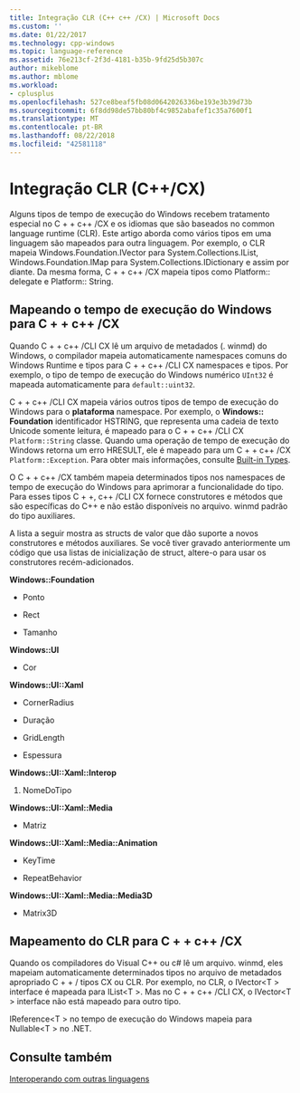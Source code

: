 ```yaml
---
title: Integração CLR (C++ c++ /CX) | Microsoft Docs
ms.custom: ''
ms.date: 01/22/2017
ms.technology: cpp-windows
ms.topic: language-reference
ms.assetid: 76e213cf-2f3d-4181-b35b-9fd25d5b307c
author: mikeblome
ms.author: mblome
ms.workload:
- cplusplus
ms.openlocfilehash: 527ce8beaf5fb08d0642026336be193e3b39d73b
ms.sourcegitcommit: 6f8dd98de57bb80bf4c9852abafef1c35a7600f1
ms.translationtype: MT
ms.contentlocale: pt-BR
ms.lasthandoff: 08/22/2018
ms.locfileid: "42581118"
---
```

# <a name="clr-integration-ccx"></a>Integração CLR (C++/CX)
Alguns tipos de tempo de execução do Windows recebem tratamento especial no C + + c++ /CX e os idiomas que são baseados no common language runtime (CLR). Este artigo aborda como vários tipos em uma linguagem são mapeados para outra linguagem. Por exemplo, o CLR mapeia Windows.Foundation.IVector para System.Collections.IList, Windows.Foundation.IMap para System.Collections.IDictionary e assim por diante. Da mesma forma, C + + c++ /CX mapeia tipos como Platform:: delegate e Platform:: String.  
  
## <a name="mapping-the-windows-runtime-to-ccx"></a>Mapeando o tempo de execução do Windows para C + + c++ /CX  
 Quando C + + c++ /CLI CX lê um arquivo de metadados (. winmd) do Windows, o compilador mapeia automaticamente namespaces comuns do Windows Runtime e tipos para C + + c++ /CLI CX namespaces e tipos. Por exemplo, o tipo de tempo de execução do Windows numérico `UInt32` é mapeada automaticamente para `default::uint32`.  
  
 C + + c++ /CLI CX mapeia vários outros tipos de tempo de execução do Windows para o **plataforma** namespace. Por exemplo, o **Windows:: Foundation** identificador HSTRING, que representa uma cadeia de texto Unicode somente leitura, é mapeado para o C + + c++ /CLI CX `Platform::String` classe. Quando uma operação de tempo de execução do Windows retorna um erro HRESULT, ele é mapeado para um C + + c++ /CX `Platform::Exception`. Para obter mais informações, consulte [Built-in Types](http://msdn.microsoft.com/en-us/acc196fd-09da-4882-b554-6c94685ec75f).  
  
 O C + + c++ /CX também mapeia determinados tipos nos namespaces de tempo de execução do Windows para aprimorar a funcionalidade do tipo. Para esses tipos C + +, c++ /CLI CX fornece construtores e métodos que são específicas do C++ e não estão disponíveis no arquivo. winmd padrão do tipo auxiliares.  
  
 A lista a seguir mostra as structs de valor que dão suporte a novos construtores e métodos auxiliares. Se você tiver gravado anteriormente um código que usa listas de inicialização de struct, altere-o para usar os construtores recém-adicionados.  
  
 **Windows::Foundation**  
  
-   Ponto  
  
-   Rect  
  
-   Tamanho  
  
 **Windows::UI**  
  
-   Cor  
  
 **Windows::UI::Xaml**  
  
-   CornerRadius  
  
-   Duração  
  
-   GridLength  
  
-   Espessura  
  
 **Windows::UI::Xaml::Interop**  
  
1.  NomeDoTipo  
  
 **Windows::UI::Xaml::Media**  
  
-   Matriz  
  
 **Windows::UI::Xaml::Media::Animation**  
  
-   KeyTime  
  
-   RepeatBehavior  
  
 **Windows::UI::Xaml::Media::Media3D**  
  
-   Matrix3D  
  
## <a name="mapping-the-clr-to-ccx"></a>Mapeamento do CLR para C + + c++ /CX  
 Quando os compiladores do Visual C++ ou c# lê um arquivo. winmd, eles mapeiam automaticamente determinados tipos no arquivo de metadados apropriado C + + / tipos CX ou CLR. Por exemplo, no CLR, o IVector\<T > interface é mapeada para IList\<T >. Mas no C + + c++ /CLI CX, o IVector\<T > interface não está mapeado para outro tipo.  
  
 IReference\<T > no tempo de execução do Windows mapeia para Nullable\<T > no .NET.  
  
## <a name="see-also"></a>Consulte também  
 [Interoperando com outras linguagens](../cppcx/interoperating-with-other-languages-c-cx.md)